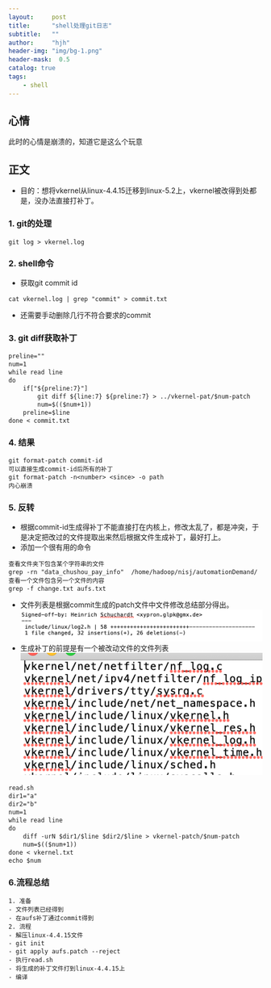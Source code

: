 ```yaml
---
layout:     post
title:      "shell处理git日志"
subtitle:   ""
author:     "hjh"
header-img: "img/bg-1.png"
header-mask:  0.5
catalog: true
tags:
    - shell
---
```

## 心情

此时的心情是崩溃的，知道它是这么个玩意

## 正文
- 目的：想将vkernel从linux-4.4.15迁移到linux-5.2上，vkernel被改得到处都是，没办法直接打补丁。
### 1. git的处理
```
git log > vkernel.log
```
### 2. shell命令
- 获取git commit id
```
cat vkernel.log | grep "commit" > commit.txt
```
- 还需要手动删除几行不符合要求的commit
### 3. git diff获取补丁
```
preline=""
num=1
while read line
do
    if["${preline:7}"]
        git diff ${line:7} ${preline:7} > ../vkernel-pat/$num-patch
        num=$(($num+1))
    preline=$line
done < commit.txt
``` 
### 4. 结果
```
git format-patch commit-id
可以直接生成commit-id后所有的补丁
git format-patch -n<number> <since> -o path
内心崩溃
```
### 5. 反转
- 根据commit-id生成得补丁不能直接打在内核上，修改太乱了，都是冲突，于是决定把改过的文件提取出来然后根据文件生成补丁，最好打上。
- 添加一个很有用的命令
```
查看文件夹下包含某个字符串的文件
grep -rn "data_chushou_pay_info"  /home/hadoop/nisj/automationDemand/
查看一个文件包含另一个文件的内容
grep -f change.txt aufs.txt
```
-  文件列表是根据commit生成的patch文件中文件修改总结部分得出。
![shell](/img/shell/shell-build-2.png)
- 生成补丁的前提是有一个被改动文件的文件列表
![shell](/img/shell/shell-build-1.png)
```
read.sh
dir1="a"
dir2="b"
num=1
while read line
do
    diff -urN $dir1/$line $dir2/$line > vkernel-patch/$num-patch
    num=$(($num+1))
done < vkernel.txt
echo $num
```
### 6.流程总结
```
1. 准备
- 文件列表已经得到
- 在aufs补丁通过commit得到
2. 流程
- 解压linux-4.4.15文件
- git init
- git apply aufs.patch --reject
- 执行read.sh
- 将生成的补丁文件打到linux-4.4.15上
- 编译
```